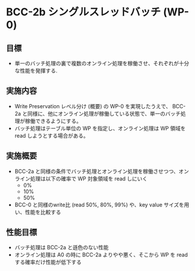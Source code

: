 # BCC-2b シングルスレッドバッチ (WP-0)

## 目標

* 単一のバッチ処理の裏で複数のオンライン処理を稼働させ、それぞれが十分な性能を発揮する.

## 実施内容

* Write Preservation レベル分け (概要) の WP-0 を実現したうえで、 BCC-2a と同様に、他にオンライン処理が稼働している状態で、単一のバッチ処理が稼働できるようにする。
* バッチ処理はテーブル単位の WP を指定し、オンライン処理は WP 領域を read しようとする場合がある。

## 実施概要

* BCC-2a と同様の条件でバッチ処理とオンライン処理を稼働させつつ、オンライン処理は以下の確率で WP 対象領域を read しにいく
  + 0%
  + 10%
  + 50%
* BCC-0 と同様のwrite比 (read 50%, 80%, 99%) や、key value サイズを用い、性能を比較する

## 性能目標

* バッチ処理は BCC-2a と遜色のない性能
* オンライン処理は A0 の時に BCC-2a よりやや悪く、そこから WP を read する確率だけ性能が低下する
